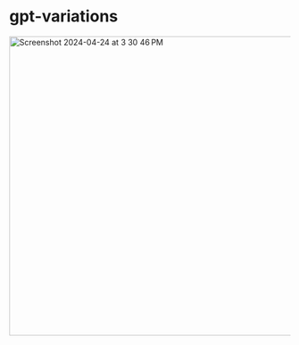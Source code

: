 # gpt-variations

<img width="537" alt="Screenshot 2024-04-24 at 3 30 46 PM" src="https://github.com/SkAndMl/gpt-variations/assets/86184014/f864b93c-db34-4947-b7bc-fd11cb82105d">

